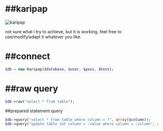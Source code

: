 ##karipap
==========

![karipap](http://goo.gl/WnUpZ)

not sure what i try to achieve, but it is working. feel free to use/modify/adapt it whatever you like.


##connect
==========
```php
$db = new Karipap($database, $user, $pass, $host);
```

##raw query
==========
```php
$db->raw("select * from table");
```

##prepared statement query
```php
$db->query("select * from table where column = ?", array($column));
$db->query("update table set column = :value where column = :column", array(':value' => $value, ':column' => $column));
```
